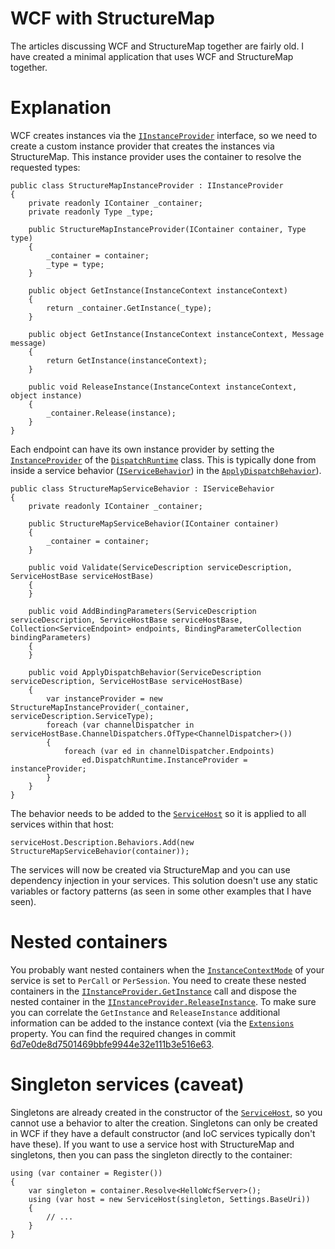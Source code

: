 # WCF with StructureMap
The articles discussing WCF and StructureMap together are fairly old. I have
created a minimal application that uses WCF and StructureMap together.

# Explanation
WCF creates instances via the [`IInstanceProvider`](https://docs.microsoft.com/en-us/dotnet/api/system.servicemodel.dispatcher.iinstanceprovider)
interface, so we need to create a custom instance provider that creates the
instances via StructureMap. This instance provider uses the container to
resolve the requested types:
```
public class StructureMapInstanceProvider : IInstanceProvider
{
    private readonly IContainer _container;
    private readonly Type _type;

    public StructureMapInstanceProvider(IContainer container, Type type)
    {
        _container = container;
        _type = type;
    }

    public object GetInstance(InstanceContext instanceContext)
    {
        return _container.GetInstance(_type);
    }

    public object GetInstance(InstanceContext instanceContext, Message message)
    {
        return GetInstance(instanceContext);
    }

    public void ReleaseInstance(InstanceContext instanceContext, object instance)
    {
        _container.Release(instance);
    }
}
```
Each endpoint can have its own instance provider by setting the
[`InstanceProvider`](https://docs.microsoft.com/en-us/dotnet/api/system.servicemodel.dispatcher.dispatchruntime.instanceprovider)
of the [`DispatchRuntime`](https://docs.microsoft.com/en-us/dotnet/api/system.servicemodel.dispatcher.dispatchruntime)
class. This is typically done from inside a service behavior
([`IServiceBehavior`](https://docs.microsoft.com/en-us/dotnet/api/system.servicemodel.description.iservicebehavior))
in the
[`ApplyDispatchBehavior`](https://docs.microsoft.com/en-us/dotnet/api/system.servicemodel.description.iservicebehavior.applydispatchbehavior)).
```
public class StructureMapServiceBehavior : IServiceBehavior
{
    private readonly IContainer _container;

    public StructureMapServiceBehavior(IContainer container)
    {
        _container = container;
    }

    public void Validate(ServiceDescription serviceDescription, ServiceHostBase serviceHostBase)
    {
    }

    public void AddBindingParameters(ServiceDescription serviceDescription, ServiceHostBase serviceHostBase, Collection<ServiceEndpoint> endpoints, BindingParameterCollection bindingParameters)
    {
    }

    public void ApplyDispatchBehavior(ServiceDescription serviceDescription, ServiceHostBase serviceHostBase)
    {
        var instanceProvider = new StructureMapInstanceProvider(_container, serviceDescription.ServiceType);
        foreach (var channelDispatcher in serviceHostBase.ChannelDispatchers.OfType<ChannelDispatcher>())
        {
            foreach (var ed in channelDispatcher.Endpoints)
                ed.DispatchRuntime.InstanceProvider = instanceProvider;
        }
    }
}
```
The behavior needs to be added to the
[`ServiceHost`](https://docs.microsoft.com/en-us/dotnet/api/system.servicemodel.servicehost)
so it is applied to all services within that host:
```
serviceHost.Description.Behaviors.Add(new StructureMapServiceBehavior(container));
```
The services will now be created via StructureMap and you can use dependency
injection in your services. This solution doesn't use any static variables or
factory patterns (as seen in some other examples that I have seen).

# Nested containers
You probably want nested containers when the
[`InstanceContextMode`](https://docs.microsoft.com/en-us/dotnet/api/system.servicemodel.instancecontextmode)
of your service is set to `PerCall` or `PerSession`. You need to create these
nested containers in the
[`IInstanceProvider.GetInstance`](https://docs.microsoft.com/en-us/dotnet/api/system.servicemodel.dispatcher.iinstanceprovider.getinstance)
call and dispose the nested container in the
[`IInstanceProvider.ReleaseInstance`](https://docs.microsoft.com/en-us/dotnet/api/system.servicemodel.dispatcher.iinstanceprovider.releaseinstance).
To make sure you can correlate the `GetInstance` and `ReleaseInstance` additional
information can be added to the instance context (via the
[`Extensions`](https://docs.microsoft.com/en-us/dotnet/api/system.servicemodel.instancecontext.extensions)
property. You can find the required changes in commit 
[6d7e0de8d7501469bbfe9944e32e111b3e516e63](https://github.com/ramondeklein/wcfstructuremap/commit/6d7e0de8d7501469bbfe9944e32e111b3e516e63).

# Singleton services (caveat)
Singletons are already created in the constructor of the
[`ServiceHost`](https://docs.microsoft.com/en-us/dotnet/api/system.servicemodel.servicehost),
so you cannot use a behavior to alter the creation. Singletons can only be
created in WCF if they have a default constructor (and IoC services typically
don't have these). If you want to use a service host with StructureMap and
singletons, then you can pass the singleton directly to the container:
```
using (var container = Register())
{
    var singleton = container.Resolve<HelloWcfServer>();
    using (var host = new ServiceHost(singleton, Settings.BaseUri))
    {
        // ...
    }
}
```